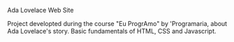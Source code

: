 Ada Lovelace Web Site 

Project developted during the course "Eu ProgrAmo" by 'Programaria, about Ada Lovelace's story. Basic fundamentals of HTML, CSS and Javascript.
